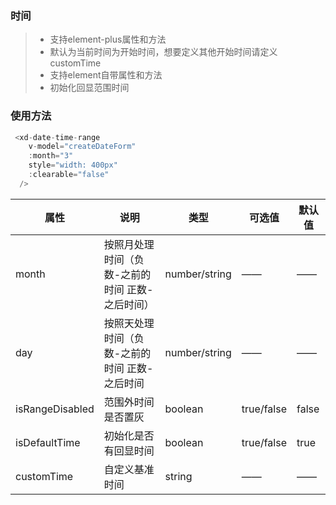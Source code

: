 ### 时间
>+ 支持element-plus属性和方法
>+ 默认为当前时间为开始时间，想要定义其他开始时间请定义customTime
>+ 支持element自带属性和方法
>+ 初始化回显范围时间
<div id="picker">
    <el-date-picker v-model="datePicker" type="datetimerange" placeholder="请选择时间：" style="width: 100%"
  value-format="YYYY-MM-DD HH:mm:ss" :default-time="defaultTime"
  :unlink-panels="true" />
</div>
<script type="text/javascript">
new Vue({
    el:'#picker',
    data:{
      datePicker:'',
        defaultTime : []
    }
})
</script>

### 使用方法
```js
 <xd-date-time-range
    v-model="createDateForm"
    :month="3"
    style="width: 400px"
    :clearable="false"
  />
```

| 属性          | 说明                                            | 类型          | 可选值     | 默认值 |
| ------------- | ----------------------------------------------- | ------------- | ---------- | ------ |
| month         | 按照月处理时间（负数-之前的时间 正数-之后时间） | number/string | ——         | ——     |
| day           | 按照天处理时间（负数-之前的时间 正数-之后时间   | number/string | ——         | ——     |
| isRangeDisabled | 范围外时间是否置灰                              | boolean       | true/false | false   |
| isDefaultTime | 初始化是否有回显时间                            | boolean       | true/false | true   |
| customTime    | 自定义基准时间                                  | string        | ——         | ——     |
